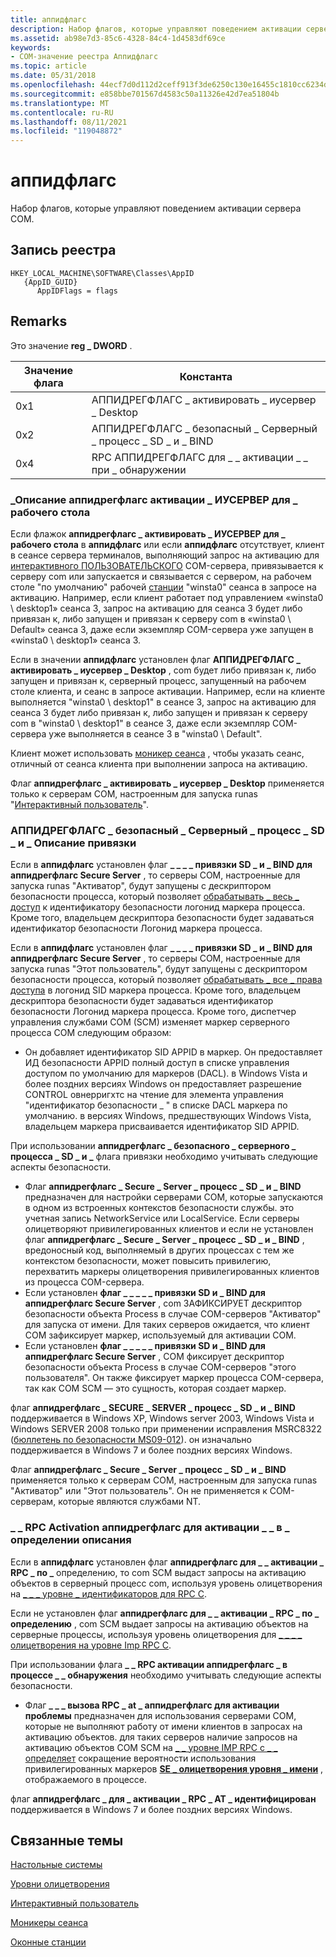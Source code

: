 ```yaml
---
title: аппидфлагс
description: Набор флагов, которые управляют поведением активации сервера COM.
ms.assetid: ab98e7d3-85c6-4328-84c4-1d4583df69ce
keywords:
- COM-значение реестра Аппидфлагс
ms.topic: article
ms.date: 05/31/2018
ms.openlocfilehash: 44ecf7d0d112d2ceff913f3de6250c130e16455c1810cc6234db63a6aaf463fe
ms.sourcegitcommit: e858bbe701567d4583c50a11326e42d7ea51804b
ms.translationtype: MT
ms.contentlocale: ru-RU
ms.lasthandoff: 08/11/2021
ms.locfileid: "119048872"
---
```

# <a name="appidflags"></a>аппидфлагс

Набор флагов, которые управляют поведением активации сервера COM.

## <a name="registry-entry"></a>Запись реестра

```
HKEY_LOCAL_MACHINE\SOFTWARE\Classes\AppID
   {AppID_GUID}
      AppIDFlags = flags
```

## <a name="remarks"></a>Remarks

Это значение **reg \_ DWORD** .



| Значение флага | Константа                                              |
|------------|-------------------------------------------------------|
| 0x1        | АППИДРЕГФЛАГС \_ активировать \_ иусервер \_ Desktop          |
| 0x2        | АППИДРЕГФЛАГС \_ безопасный \_ Серверный \_ процесс \_ SD \_ и \_ BIND |
| 0x4        | RPC АППИДРЕГФЛАГС для \_ \_ активации \_ \_ при \_ обнаружении   |



 

### <a name="appidregflags_activate_iuserver_indesktop-description"></a>\_Описание аппидрегфлагс активации \_ ИУСЕРВЕР для \_ рабочего стола

Если флажок **аппидрегфлагс \_ активировать \_ ИУСЕРВЕР для \_ рабочего стола** в **аппидфлагс** или если **аппидфлагс** отсутствует, клиент в сеансе сервера терминалов, выполняющий запрос на активацию для [интерактивного ПОЛЬЗОВАТЕЛЬСКОГО](interactive-user.md) COM-сервера, привязывается к серверу com или запускается и связывается с сервером, на рабочем столе "по умолчанию" рабочей [станции](/windows/desktop/winstation/window-stations) "winsta0" сеанса в запросе на активацию. Например, если клиент работает под управлением «winsta0 \\ desktop1» сеанса 3, запрос на активацию для сеанса 3 будет либо привязан к, либо запущен и привязан к серверу com в «winsta0 \\ Default» сеанса 3, даже если экземпляр COM-сервера уже запущен в «winsta0 \\ desktop1» сеанса 3.

Если в значении **аппидфлагс** установлен флаг **АППИДРЕГФЛАГС \_ активировать \_ иусервер \_ Desktop** , com будет либо привязан к, либо запущен и привязан к, серверный процесс, запущенный на рабочем столе клиента, и сеанс в запросе активации. Например, если на клиенте выполняется "winsta0 \\ desktop1" в сеансе 3, запрос на активацию для сеанса 3 будет либо привязан к, либо запущен и привязан к серверу com в "winsta0 \\ desktop1" в сеансе 3, даже если экземпляр COM-сервера уже выполняется в сеансе 3 в "winsta0 \\ Default".

Клиент может использовать [моникер сеанса](/windows/desktop/TermServ/session-monikers) , чтобы указать сеанс, отличный от сеанса клиента при выполнении запроса на активацию.

Флаг **аппидрегфлагс \_ активировать \_ иусервер \_ Desktop** применяется только к серверам COM, настроенным для запуска runas "[Интерактивный пользователь](interactive-user.md)".

### <a name="appidregflags_secure_server_process_sd_and_bind-description"></a>АППИДРЕГФЛАГС \_ безопасный \_ Серверный \_ процесс \_ SD \_ и \_ Описание привязки

Если в **аппидфлагс** установлен флаг **\_ \_ \_ \_ привязки SD \_ и \_ BIND для аппидрегфлагс Secure Server** , то серверы COM, настроенные для запуска runas "Активатор", будут запущены с дескриптором безопасности процесса, который позволяет [обрабатывать \_ весь \_ доступ](/windows/desktop/ProcThread/process-security-and-access-rights) к идентификатору безопасности логонид маркера процесса. Кроме того, владельцем дескриптора безопасности будет задаваться идентификатор безопасности Логонид маркера процесса.

Если в **аппидфлагс** установлен флаг **\_ \_ \_ \_ привязки SD \_ и \_ BIND для аппидрегфлагс Secure Server** , то серверы COM, настроенные для запуска runas "Этот пользователь", будут запущены с дескриптором безопасности процесса, который позволяет [обрабатывать \_ все \_ права доступа](/windows/desktop/ProcThread/process-security-and-access-rights) в логонид SID маркера процесса. Кроме того, владельцем дескриптора безопасности будет задаваться идентификатор безопасности Логонид маркера процесса. Кроме того, диспетчер управления службами COM (SCM) изменяет маркер серверного процесса COM следующим образом:

-   Он добавляет идентификатор SID APPID в маркер. Он предоставляет ИД безопасности APPID полный доступ в списке управления доступом по умолчанию для маркеров (DACL). в Windows Vista и более поздних версиях Windows он предоставляет разрешение CONTROL овнерригхтс на чтение для элемента управления "идентификатор безопасности \_ " в списке DACL маркера по умолчанию. в версиях Windows, предшествующих Windows Vista, владельцем маркера присваивается идентификатор SID APPID.

При использовании **аппидрегфлагс \_ безопасного \_ серверного \_ процесса \_ SD \_ и \_** флага привязки необходимо учитывать следующие аспекты безопасности.

-   Флаг **аппидрегфлагс \_ Secure \_ Server \_ процесс \_ SD \_ и \_ BIND** предназначен для настройки серверами COM, которые запускаются в одном из встроенных контекстов безопасности службы. это учетная запись NetworkService или LocalService. Если серверы олицетворяют привилегированных клиентов и если не установлен флаг **аппидрегфлагс \_ Secure \_ Server \_ процесс \_ SD \_ и \_ BIND** , вредоносный код, выполняемый в других процессах с тем же контекстом безопасности, может повысить привилегию, перехватить маркеры олицетворения привилегированных клиентов из процесса COM-сервера.
-   Если установлен **флаг \_ \_ \_ \_ \_ привязки SD и \_ BIND для аппидрегфлагс Secure Server** , com ЗАФИКСИРУЕТ дескриптор безопасности объекта Process в случае COM-серверов "Активатор" для запуска от имени. Для таких серверов ожидается, что клиент COM зафиксирует маркер, используемый для активации COM.
-   Если установлен **флаг \_ \_ \_ \_ \_ привязки SD и \_ BIND для аппидрегфлагс Secure Server** , COM фиксирует дескриптор безопасности объекта Process в случае COM-серверов "этого пользователя". Он также фиксирует маркер процесса COM-сервера, так как COM SCM — это сущность, которая создает маркер.

флаг **аппидрегфлагс \_ SECURE \_ SERVER \_ процесс \_ SD \_ и \_ BIND** поддерживается в Windows XP, Windows server 2003, Windows Vista и Windows SERVER 2008 только при применении исправления MSRC8322 ([бюллетень по безопасности MS09-012](https://support.microsoft.com/kb/959454)). он изначально поддерживается в Windows 7 и более поздних версиях Windows.

Флаг **аппидрегфлагс \_ Secure \_ Server \_ процесс \_ SD \_ и \_ BIND** применяется только к серверам COM, настроенным для запуска runas "Активатор" или "Этот пользователь". Он не применяется к COM-серверам, которые являются службами NT.

### <a name="appidregflags_issue_activation_rpc_at_identify-description"></a>\_ \_ RPC Activation аппидрегфлагс для активации \_ \_ в \_ определении описания

Если в **аппидфлагс** установлен флаг **аппидрегфлагс для \_ \_ активации \_ RPC \_ по \_** определению, то com SCM выдаст запросы на активацию объектов в серверный процесс com, используя уровень олицетворения на [ \_ \_ \_ уровне \_ идентификаторов для RPC C](impersonation-levels.md).

Если не установлен флаг **аппидрегфлагс для \_ \_ активации \_ RPC \_ по \_ определению** , com SCM выдает запросы на активацию объектов на серверные процессы, используя уровень олицетворения для [ \_ \_ \_ \_ олицетворения на уровне Imp RPC C](impersonation-levels.md).

При использовании флага **\_ \_ RPC активации аппидрегфлагс \_ в процессе \_ \_ обнаружения** необходимо учитывать следующие аспекты безопасности.

-   Флаг **\_ \_ \_ вызова RPC \_ at \_ аппидрегфлагс для активации проблемы** предназначен для использования серверами COM, которые не выполняют работу от имени клиентов в запросах на активацию объектов. для таких серверов наличие запросов на активацию объектов COM SCM на [ \_ \_ уровне IMP RPC с \_ \_ определяет](impersonation-levels.md) сокращение вероятности использования привилегированных маркеров [**SE \_ олицетворения уровня \_ имени**](/windows/desktop/SecAuthZ/privilege-constants) , отображаемого в процессе.

флаг **аппидрегфлагс \_ для \_ активации \_ RPC \_ AT \_ идентифицирован** поддерживается в Windows 7 и более поздних версиях Windows.

## <a name="related-topics"></a>Связанные темы

<dl> <dt>

[Настольные системы](/windows/desktop/winstation/desktops)
</dt> <dt>

[Уровни олицетворения](impersonation-levels.md)
</dt> <dt>

[Интерактивный пользователь](interactive-user.md)
</dt> <dt>

[Моникеры сеанса](/windows/desktop/TermServ/session-monikers)
</dt> <dt>

[Оконные станции](/windows/desktop/winstation/window-stations)
</dt> </dl>

 

 